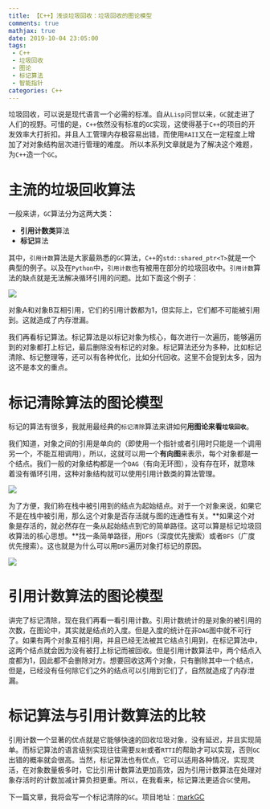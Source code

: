 ```yaml
---
title: 【C++】浅谈垃圾回收：垃圾回收的图论模型
comments: true
mathjax: true
date: 2019-10-04 23:05:00
tags:
 - C++
 - 垃圾回收
 - 图论
 - 标记算法
 - 智能指针
categories: C++
---
```


垃圾回收，可以说是现代语言一个必需的标准。自从`Lisp`问世以来，`GC`就走进了人们的视野。可惜的是，`C++`依然没有标准的`GC`实现，这使得基于`C++`的项目的开发效率大打折扣。并且人工管理内存极容易出错，而使用`RAII`又在一定程度上增加了对对象结构层次进行管理的难度。
所以本系列文章就是为了解决这个难题，为`C++`造一个`GC`。
<!-- more -->

# 主流的垃圾回收算法

一般来讲，`GC`算法分为这两大类：

- **引用计数类**算法
- **标记**算法

其中，`引用计数`算法是大家最熟悉的`GC`算法，`C++`的`std::shared_ptr<T>`就是一个典型的例子。以及在`Python`中，`引用计数`也有被用在部分的垃圾回收中。`引用计数`算法的缺点就是无法解决循环引用的问题。比如下面这个例子：

![](/images/posts/3d23f17-1.png)

对象A和对象B互相引用，它们的引用计数都为1，但实际上，它们都不可能被引用到。这就造成了内存泄漏。

我们再看标记算法。标记算法是以标记对象为核心，每次进行一次遍历，能够遍历到的对象都打上标记，最后删除没有标记的对象。标记算法还分为多种，比如标记清除、标记整理等，还可以有各种优化，比如分代回收。这里不会提到太多，因为这不是本文的重点。

# 标记清除算法的图论模型

标记的算法有很多，我就用最经典的`标记清除`算法来讲如何**用图论来看`垃圾回收`**。

我们知道，对象之间的引用是单向的（即使用一个指针或者引用时只能是一个调用另一个，不能互相调用），所以，这就可以用一个**有向图**来表示，每个对象都是一个结点。我们一般的对象结构都是一个`DAG`（有向无环图），没有存在环，就意味着没有循环引用，这种对象结构就可以使用引用计数类的算法管理。

![](/images/posts/3d23f17-2.png)

为了方便，我们称在栈中被引用到的结点为起始结点。对于一个对象来说，如果它不是在栈中被引用，那么这个对象是否存活就与图的连通性有关。**如果这个对象是存活的，就必然存在一条从起始结点到它的简单路径。这可以算是标记垃圾回收算法的核心思想。**找一条简单路径，用`DFS`（深度优先搜索）或者`BFS`（广度优先搜索）。这也就是为什么可以用`DFS`遍历对象打标记的原因。

![](/images/posts/3d23f17-3.png)

# 引用计数算法的图论模型

讲完了标记清除，现在我们再看一看引用计数。引用计数统计的是对象的被引用的次数，在图论中，其实就是结点的入度。但是入度的统计在非`DAG`图中就不可行了。如果有两个对象互相引用，并且已经无法被其它结点引用到，在标记算法中，这两个结点就会因为没有被打上标记而被回收。但是引用计数算法中，两个结点入度都为1，因此都不会删除对方。想要回收这两个对象，只有删除其中一个结点，但是，已经没有任何除它们之外的结点可以引用到它们了，自然就造成了内存泄漏。

# 标记算法与引用计数算法的比较

引用计数一个显著的优点就是它能够快速的回收垃圾对象，没有延迟，并且实现简单。而标记算法的语言级别实现往往需要`反射`或者`RTTI`的帮助才可以实现，否则`GC`出错的概率就会很高。当然，标记算法也有优点，它可以适用各种情况，实现灵活，在对象数量极多时，它比引用计数算法更加高效，因为引用计数算法在处理对象存活时的计数加减计算负担更重。所以，在我看来，标记算法更适合`GC`使用。

下一篇文章，我将会写一个标记清除的`GC`。项目地址：[markGC](https://github.com/ctj12461/markGC/)